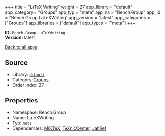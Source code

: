 ﻿+++
title = "LaTeX Writing"
weight = 27
app_library = "default"
app_category = "Groups"
app_typ = "meta"
app_ns = "Bench.Group"
app_id = "Bench.Group.LaTeXWriting"
app_version = "latest"
app_categories = ["Groups"]
app_libraries = ["default"]
app_types = ["meta"]
+++

**ID:** `Bench.Group.LaTeXWriting`  
**Version:** latest  
<!--more-->

[Back to all apps](/apps/)

## Source

* Library: [`default`](/app_libraries/default)
* Category: [Groups](/app_categories/groups)
* Order Index: 27

## Properties

* Namespace: Bench.Group
* Name: LaTeXWriting
* Typ: `meta`
* Dependencies: [MiKTeX](/apps/Bench.MiKTeX), [TeXnicCenter](/apps/Bench.TeXnicCenter), [JabRef](/apps/Bench.JabRef)

